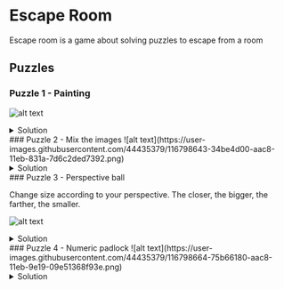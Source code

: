 # Escape Room

Escape room is a game about solving puzzles to escape from a room

## Puzzles

### Puzzle 1 - Painting
![alt text](https://user-images.githubusercontent.com/44435379/116798609-c4173080-aac7-11eb-8493-8f84b652bba0.png)
<details><summary>Solution</summary>
<p>
Make the image look exactly like the one below

![alt text](https://user-images.githubusercontent.com/44435379/116798722-fecd9880-aac8-11eb-890b-67b0b37049b6.png)
</p>
</details>
### Puzzle 2 - Mix the images
![alt text](https://user-images.githubusercontent.com/44435379/116798643-34be4d00-aac8-11eb-831a-7d6c2ded7392.png)
<details><summary>Solution</summary>
<p>
Click on the images on the left that form the image on the right.
</p>
</details>
### Puzzle 3 - Perspective ball

Change size according to your perspective. The closer, the bigger, the farther, the smaller.

![alt text](https://user-images.githubusercontent.com/44435379/116798655-5a4b5680-aac8-11eb-9381-13ccef777e28.png)
<details><summary>Solution</summary>
<p>
Adjust the size of the ball to fit the hole

![alt text](https://user-images.githubusercontent.com/44435379/116798797-bfec1280-aac9-11eb-864f-540cf1f89503.png)
</p>
</details>
### Puzzle 4 - Numeric padlock
![alt text](https://user-images.githubusercontent.com/44435379/116798664-75b66180-aac8-11eb-9e19-09e51368f93e.png)
<details><summary>Solution</summary>
<p>
The code is next to the bookcase (3715).

![alt text](https://user-images.githubusercontent.com/44435379/116798760-6daaf180-aac9-11eb-8ed6-01358ec34b55.png)
</p>
</details>
